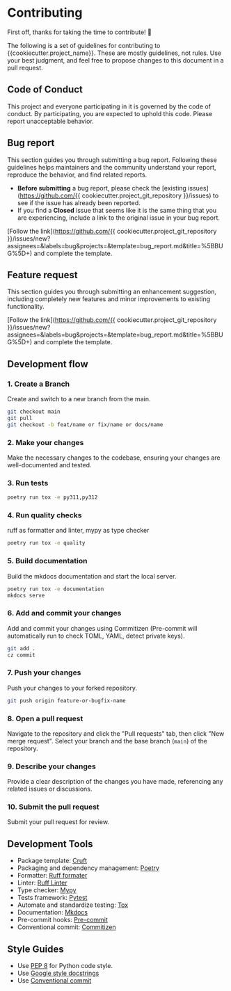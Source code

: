 # Contributing

First off, thanks for taking the time to contribute! 🎉

The following is a set of guidelines for contributing to {{cookiecutter.project_name}}. These are mostly guidelines, not rules. Use your best judgment, and feel free to propose changes to this document in a pull request.

## Code of Conduct

This project and everyone participating in it is governed by the code of conduct. By participating, you are expected to uphold this code. Please report unacceptable behavior.

## Bug report

This section guides you through submitting a bug report. Following these guidelines helps maintainers and the community understand your report, reproduce the behavior, and find related reports.

- **Before submitting** a bug report, please check the [existing issues](https://github.com/{{ cookiecutter.project_git_repository }}/issues) to see if the issue has already been reported.
- If you find a **Closed** issue that seems like it is the same thing that you are experiencing, include a link to the original issue in your bug report.

[Follow the link](https://github.com/{{ cookiecutter.project_git_repository }}/issues/new?assignees=&labels=bug&projects=&template=bug_report.md&title=%5BBUG%5D+) and complete the template.

## Feature request

This section guides you through submitting an enhancement suggestion, including completely new features and minor improvements to existing functionality.

[Follow the link](https://github.com/{{ cookiecutter.project_git_repository }}/issues/new?assignees=&labels=bug&projects=&template=bug_report.md&title=%5BBUG%5D+) and complete the template.

## Development flow

### 1. Create a Branch
Create and switch to a new branch from the main.

``` bash
git checkout main
git pull
git checkout -b feat/name or fix/name or docs/name
```

### 2. Make your changes
Make the necessary changes to the codebase, ensuring your
   changes are well-documented and tested.

### 3. Run tests
``` bash
poetry run tox -e py311,py312
```

### 4. Run quality checks
ruff as formatter and linter, mypy as type checker

``` bash
poetry run tox -e quality
```

### 5. Build documentation
Build the mkdocs documentation and start the local server.

``` bash
poetry run tox -e documentation
mkdocs serve
```

### 6. Add and commit your changes
Add and commit your changes using Commitizen (Pre-commit will automatically run to check TOML, YAML, detect private keys).

``` bash
git add .
cz commit
```

### 7. Push your changes
Push your changes to your forked repository.

``` bash
git push origin feature-or-bugfix-name
```

### 8. Open a pull request
Navigate to the repository and click the "Pull requests" tab, then click "New merge request". Select your branch and the base branch (`main`) of the repository.

### 9. Describe your changes
Provide a clear description of the changes you have made, referencing any related issues or discussions.

### 10. Submit the pull request
Submit your pull request for review.

## Development Tools 

- Package template: [Cruft](https://cruft.github.io/cruft/)
- Packaging and dependency management: [Poetry](https://python-poetry.org/)
- Formatter: [Ruff formater](https://docs.astral.sh/ruff/formatter/)
- Linter: [Ruff Linter](https://docs.astral.sh/ruff/linter/)
- Type checker: [Mypy](https://mypy.readthedocs.io/en/stable/#)
- Tests framework: [Pytest](https://docs.pytest.org/en/stable/)
- Automate and standardize testing: [Tox](http://testrun.org/tox/)
- Documentation: [Mkdocs](https://www.mkdocs.org/)
- Pre-commit hooks: [Pre-commit](https://pre-commit.com/)
- Conventional commit: [Commitizen](https://github.com/commitizen-tools/commitizen)

## Style Guides

- Use [PEP 8](https://pep8.org/) for Python code style.
- Use [Google style docstrings](https://google.github.io/styleguide/pyguide.html#38-comments-and-docstrings)
- Use [Conventional commit](https://www.conventionalcommits.org/en/v1.0.0/)
